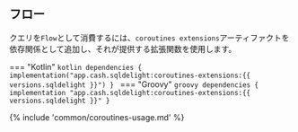 ## フロー

クエリを`Flow`として消費するには、`coroutines extensions`アーティファクトを依存関係として追加し、それが提供する拡張関数を使用します。

=== "Kotlin"
    ```kotlin
    dependencies {
      implementation("app.cash.sqldelight:coroutines-extensions:{{ versions.sqldelight }}")
    }
    ```
=== "Groovy"
    ```groovy
    dependencies {
      implementation "app.cash.sqldelight:coroutines-extensions:{{ versions.sqldelight }}"
    }
    ```

{% include 'common/coroutines-usage.md' %}